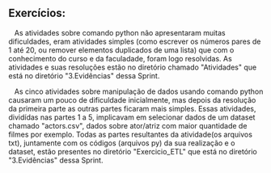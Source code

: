## Exercícios:
&nbsp;&nbsp;&nbsp;As atividades sobre comando python não apresentaram muitas dificuldades, eram atividades simples (como escrever os números pares de 1 até 20, ou remover elementos duplicados de uma lista) que com o conhecimento do curso e da faculadade, foram logo resolvidas. As atividades e suas resoluções estão no diretório chamado "Atividades" que está no diretório "3.Evidências" dessa Sprint. 
<p>
&nbsp;&nbsp;&nbsp;As cinco atividades sobre manipulação de dados usando comando python causaram um pouco de dificuldade inicialmente, mas depois da resolução da primeira parte as outras partes ficaram mais simples. Essas atividades, dividídas nas partes 1 a 5, implicavam em selecionar dados de um dataset chamado "actors.csv", dados sobre ator/atriz com maior quantidade de filmes por exemplo. Todas as partes resultantes da atividade(os arquivos txt), juntamente com os códigos (arquivos py) da sua realização e o dataset, estão presentes no diretório "Exercicio_ETL" que está no diretório "3.Evidências" dessa Sprint.
<p>